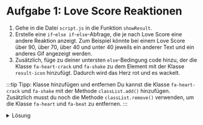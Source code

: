 # Aufgabe 1: Love Score Reaktionen

1. Gehe in die Datei `script.js` in die Funktion `showResult`.
2. Erstelle eine `if`-`else if`-`else`-Abfrage, die je nach Love Score eine andere Reaktion anzeigt. Zum Beispiel könnte bei einem Love Score über 90, über 70, über 40 und unter 40 jeweils ein anderer Text und ein anderes Gif angezeigt werden.
3. Zusätzlich, füge zu deiner untersten `else`-Bedingung code hinzu, der die Klasse `fa-heart-crack` und `fa-shake` zu dem Element mit der Klasse `result-icon` hinzufügt. Dadurch wird das Herz rot und es wackelt.

:::tip Tipp: Klasse hinzufügen und entfernen
Du kannst die Klasse `fa-heart-crack` und `fa-shake` mit der Methode `classList.add()` hinzufügen. Zusätzlich musst du noch die Methode `classList.remove()` verwenden, um die Klasse `fa-heart` und `fa-beat` zu entfernen.
:::

<details>
<summary>Lösung</summary>

#### script.js

```js
function showResult(name1, name2, loveScore) {
  if (loveScore > 90) {
    document.querySelector(".result-text").innerHTML =
      "Ihr seid ein Perfect Match";
    document.querySelector(".result-img").src =
      "https://www.icegif.com/wp-content/uploads/2022/08/icegif-879.gif";
  } else if (loveScore > 70) {
    document.querySelector(".result-text").innerHTML =
      "Ihr seid ein gutes Match";
    document.querySelector(".result-img").src =
      "https://media1.giphy.com/media/XvZ8PJ4DSqzSM/giphy.gif";
  } else if (loveScore > 40) {
    document.querySelector(".result-text").innerHTML = "Könnte klappen";
    document.querySelector(".result-img").src =
      "https://thumbs.gfycat.com/TintedFondAfricanporcupine-max-1mb.gif";
  } else {
    document
      .querySelector(".result-icon")
      .classList.add("fa-heart-crack", "fa-shake");
    document
      .querySelector(".result-icon")
      .classList.remove("fa-heart", "fa-beat");
    document.querySelector(".result-text").innerHTML = "Das wird nix";
    document.querySelector(".result-img").src =
      "https://media.tenor.com/MKXawzVS31kAAAAC/break-up.gif";
  }
  // restlicher code
}
```

</details>

